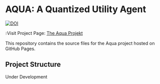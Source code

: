# AQUA: A Quantized Utility Agent

[![DOI](https://zenodo.org/badge/988057044.svg)](https://doi.org/10.5281/zenodo.15562906)

💧Visit Project Page: [The Aqua Projekt](https://theaquaprojekt.github.io)

This repository contains the source files for the Aqua project hosted on GitHub Pages.

## Project Structure

Under Development
